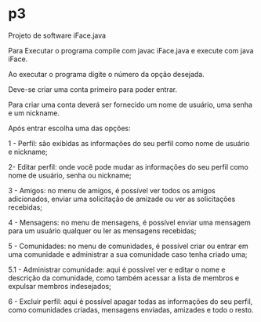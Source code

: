 # p3
Projeto de software
iFace.java

Para Executar o programa compile com javac iFace.java e execute com java iFace.

Ao executar o programa digite o número da opção desejada.

Deve-se criar uma conta primeiro para poder entrar.

Para criar uma conta deverá ser fornecido um nome de usuário, uma senha e um nickname.

Após entrar escolha uma das opções:

1 - Perfil: são exibidas as informações do seu perfil como nome de usuário e nickname;

2- Editar perfil: onde você pode mudar as informações do seu perfil como nome de usuário, senha ou nickname;

3 - Amigos: no menu de amigos, é possível ver todos os amigos adicionados, enviar uma solicitação de amizade ou ver as solicitações recebidas;

4 - Mensagens: no menu de mensagens, é possível enviar uma mensagem para um usuário qualquer ou ler as mensagens recebidas;

5 - Comunidades: no menu de comunidades, é possível criar ou entrar em uma comunidade e administrar a sua comunidade caso tenha criado uma;

5.1 - Administrar comunidade: aqui é possível ver e editar o nome e descrição da comunidade, como também acessar a lista de membros e expulsar membros indesejados;

6 - Excluir perfil: aqui é possível apagar todas as informações do seu perfil, como comunidades criadas, mensagens enviadas, amizades e todo o resto.
